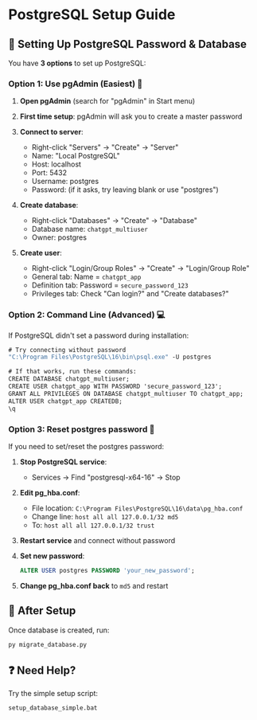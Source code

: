 # PostgreSQL Setup Guide

## 🔐 Setting Up PostgreSQL Password & Database

You have **3 options** to set up PostgreSQL:

### Option 1: Use pgAdmin (Easiest) 🎯

1. **Open pgAdmin** (search for "pgAdmin" in Start menu)
2. **First time setup**: pgAdmin will ask you to create a master password
3. **Connect to server**: 
   - Right-click "Servers" → "Create" → "Server"
   - Name: "Local PostgreSQL"
   - Host: localhost
   - Port: 5432
   - Username: postgres
   - Password: (if it asks, try leaving blank or use "postgres")

4. **Create database**:
   - Right-click "Databases" → "Create" → "Database"
   - Database name: `chatgpt_multiuser`
   - Owner: postgres

5. **Create user**:
   - Right-click "Login/Group Roles" → "Create" → "Login/Group Role"
   - General tab: Name = `chatgpt_app`
   - Definition tab: Password = `secure_password_123`
   - Privileges tab: Check "Can login?" and "Create databases?"

### Option 2: Command Line (Advanced) 💻

If PostgreSQL didn't set a password during installation:

```cmd
# Try connecting without password
"C:\Program Files\PostgreSQL\16\bin\psql.exe" -U postgres

# If that works, run these commands:
CREATE DATABASE chatgpt_multiuser;
CREATE USER chatgpt_app WITH PASSWORD 'secure_password_123';
GRANT ALL PRIVILEGES ON DATABASE chatgpt_multiuser TO chatgpt_app;
ALTER USER chatgpt_app CREATEDB;
\q
```

### Option 3: Reset postgres password 🔄

If you need to set/reset the postgres password:

1. **Stop PostgreSQL service**:
   - Services → Find "postgresql-x64-16" → Stop

2. **Edit pg_hba.conf**:
   - File location: `C:\Program Files\PostgreSQL\16\data\pg_hba.conf`
   - Change line: `host all all 127.0.0.1/32 md5`
   - To: `host all all 127.0.0.1/32 trust`

3. **Restart service** and connect without password

4. **Set new password**:
   ```sql
   ALTER USER postgres PASSWORD 'your_new_password';
   ```

5. **Change pg_hba.conf back** to `md5` and restart

## 🚀 After Setup

Once database is created, run:
```cmd
py migrate_database.py
```

## ❓ Need Help?

Try the simple setup script:
```cmd
setup_database_simple.bat
```

